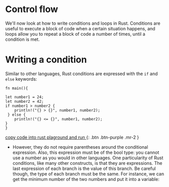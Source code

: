 # Control flow

We'll now look at how to write conditions and loops in Rust. Conditions are useful to execute a block of code when a certain situation happens, 
and loops allow you to repeat a block of code a number of times, until a condition is met.

# Writing a condition

Similar to other languages, Rust conditions are expressed with the `if` and `else` keywords:


```
fn main(){

let number1 = 24;
let number2 = 42;
if number1 > number2 {
    println!("{} > {}", number1, number2);
 } else {
    println!("{} <= {}", number1, number2);
}
}
```
[copy code into rust plaground and run ](https://play.rust-lang.org/){: .btn .btn-purple .mr-2 }

- However, they do not require parentheses around the conditional expression. Also, this expression must be of the bool type: you cannot use a number as you would in other languages.
One particularity of Rust conditions, like many other constructs, is that they are expressions. The last expression of each branch is the value of this branch. Be careful though, the type of each branch must be the same. 
For instance, we can get the minimum number of the two numbers and put it into a variable:
